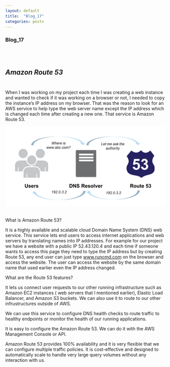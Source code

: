 ```yaml
---
layout: default
title:  "Blog_17"
categories: posts
---
```


### Blog_17
<br><br>


## *Amazon Route 53*<br><br>

When I was working on my project each time I was creating a web instance and wanted to check if it was working on a browser or not, I needed to copy the instance’s IP address on my browser. That was the reason to look for an AWS service to help type the web server name except the IP address which is changed each time after creating a new one. That service is Amazon Route 53.


![image](https://raw.githubusercontent.com/sevakZ/sevakZ.github.io/master/docs/_image/blog17-1.png)<br><br> 



What is Amazon Route 53?

It is a highly available and scalable cloud Domain Name System (DNS) web service. This service lets end users to access internet applications and web servers by translating names into IP addresses. For example for our project we have a website with a public IP 52.43.120.4 and each time if someone wants to access this page they need to type the IP address but by creating Route 53, any end user can just type www.runcmd.com on the browser and access the website. The user can access the website by the same domain name that used earlier even the IP address changed.
 
What are the Route 53 features?

It lets us connect user requests to our other running infrastructure such as Amazon EC2 instances ( web servers that I mentioned earlier), Elastic Load Balancer, and Amazon S3 buckets. We can also use it to route to our other infrustructures outside of AWS.

We can use this service to configure DNS health checks to route traffic to healthy endpoints or monitor the health of our running applications.

It is easy to configure the Amazon Route 53. We can do it with the AWS Management Console or API. 

Amazon Route 53 provides 100% availability and it is very flexible that we can configure multiple traffic policies. It is cost-effective and designed to automatically scale to handle very large query volumes without any interaction with us.
